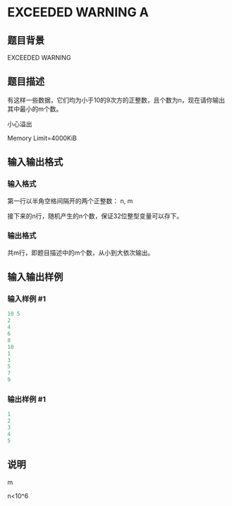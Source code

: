 # EXCEEDED WARNING A

## 题目背景

EXCEEDED WARNING

## 题目描述

有这样一些数据，它们均为小于10的9次方的正整数，且个数为n，现在请你输出其中最小的m个数。

小心溢出

Memory Limit=4000KiB

## 输入输出格式

### 输入格式

第一行以半角空格间隔开的两个正整数： n, m

接下来的n行，随机产生的n个数，保证32位整型变量可以存下。

### 输出格式

共m行，即题目描述中的m个数，从小到大依次输出。

## 输入输出样例

### 输入样例 #1

```cpp
10 5
2
4
6
8
10
1
3
5
7
9
```


### 输出样例 #1

```cpp
1
2
3
4
5
```


## 说明

m

n<10^6

